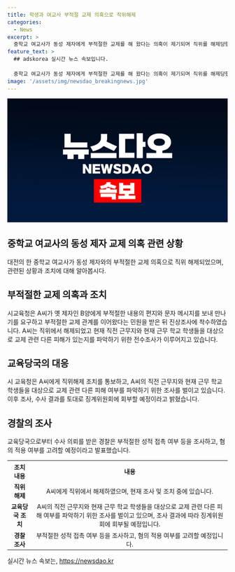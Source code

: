```yaml
---
title: 학생과 여교사 부적절 교제 의혹으로 직위해제
categories:
  - News
excerpt: >
  중학교 여교사가 동성 제자에게 부적절한 교제를 해 왔다는 의혹이 제기되며 직위를 해제당했다. 대전시 교육청은 교사의 행동을 조사하고, 경찰에 수사를 의뢰했다. 교사는 제자와 부적절한 문자와 편지를 주고받았으며, 직전 학교와 현재 학교에서 피해자를 파악하기 위한 조사가 예정되어 있다. 교육당국은 교사의 품위 유지를 위반한 것으로 판단하고, 향후 조사 결과에 따라 징계 조치를 취할 예정이라고 밝혔다. 해당 교사는 현재 병가를 내고 있으며, 경찰은 부적절한 성적 접촉 여부를 조사 중이다.
feature_text: >
  ## adskorea 실시간 뉴스 속보입니다.

  중학교 여교사가 동성 제자에게 부적절한 교제를 해 왔다는 의혹이 제기되며 직위를 해제당했다. 대전시 교육청은 교사의 행동을 조사하고, 경찰에 수사를 의뢰했다. 교사는 제자와 부적절한 문자와 편지를 주고받았으며, 직전 학교와 현재 학교에서 피해자를 파악하기 위한 조사가 예정되어 있다. 교육당국은 교사의 품위 유지를 위반한 것으로 판단하고, 향후 조사 결과에 따라 징계 조치를 취할 예정이라고 밝혔다. 해당 교사는 현재 병가를 내고 있으며, 경찰은 부적절한 성적 접촉 여부를 조사 중이다.
image: '/assets/img/newsdao_breakingnews.jpg'
---
```


<p><img src="/assets/img/newsdao_breakingnews.jpg" alt="adskorea 속보" /></p>

<h2 data-ke-size="size26">중학교 여교사의 동성 제자 교제 의혹 관련 상황</h2>

<p data-ke-size="size16">대전의 한 중학교 여교사가 동성 제자와의 부적절한 교제 의혹으로 직위 해제되었으며, 관련된 상황과 조치에 대해 알아봅시다.</p>

<h2 data-ke-size="size24">부적절한 교제 의혹과 조치</h2>

<p data-ke-size="size16">시교육청은 A씨가 옛 제자인 B양에게 부적절한 내용의 편지와 문자 메시지를 보내 만나기를 요구하고 부적절한 교제 관계를 이어왔다는 민원을 받은 뒤 진상조사에 착수하였습니다. A씨는 직위에서 해제되었고 현재 직전 근무지와 현재 근무 학교 학생들을 대상으로 교제 관련 다른 피해가 있는지를 파악하기 위한 전수조사가 이루어지고 있습니다.</p>

<h2 data-ke-size="size24">교육당국의 대응</h2>

<p data-ke-size="size16">시 교육청은 A씨에게 직위해제 조치를 통보하고, A씨의 직전 근무지와 현재 근무 학교 학생들을 대상으로 교제 관련 다른 피해 여부를 파악하기 위한 조사를 벌이고 있습니다. 이후 조사, 수사 결과를 토대로 징계위원회에 회부할 예정이라고 밝혔습니다.</p>

<h2 data-ke-size="size24">경찰의 조사</h2>

<p data-ke-size="size16">교육당국으로부터 수사 의뢰를 받은 경찰은 부적절한 성적 접촉 여부 등을 조사하고, 혐의 적용 여부를 고려할 예정이라고 발표했습니다.</p>

<table>
  <tr>
    <th>조치 내용</th>
    <th>내용</th>
  </tr>
  <tr>
    <td style="text-align: center; height: 17px;"><b>직위 해제</b></td>
    <td style="text-align: center; height: 17px;">A씨에게 직위에서 해제하였으며, 현재 조사 및 조치 중에 있습니다.</td>
  </tr>
  <tr>
    <td style="text-align: center; height: 17px;"><b>교육당국 조치</b></td>
    <td style="text-align: center; height: 17px;">A씨의 직전 근무지와 현재 근무 학교 학생들을 대상으로 교제 관련 다른 피해 여부를 파악하기 위한 조사를 벌이고 있으며, 조사 결과에 따라 징계위원회에 회부될 예정입니다.</td>
  </tr>
  <tr>
    <td style="text-align: center; height: 17px;"><b>경찰 조사</b></td>
    <td style="text-align: center; height: 17px;">부적절한 성적 접촉 여부 등을 조사하고, 혐의 적용 여부를 고려할 예정입니다.</td>
  </tr>
</table>
실시간 뉴스 속보는, <a href="https://newsdao.kr" rel="dofollow">https://newsdao.kr</a>


